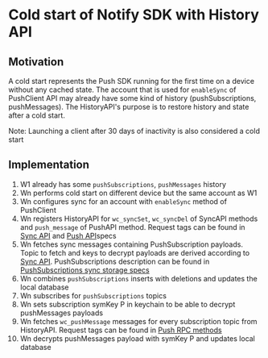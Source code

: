 # Cold start of Notify SDK with History API

## Motivation

A cold start represents the Push SDK running for the first time on a device without any cached state. The account that is used for `enableSync` of PushClient API may already have some kind of history (pushSubscriptions, pushMessages). The HistoryAPI's purpose is to restore history and state after a cold start.

Note: Launching a client after 30 days of inactivity is also considered a cold start

## Implementation

1. W1 already has some `pushSubscriptions`, `pushMessages` history
2. Wn performs cold start on different device but the same account as W1
3. Wn configures sync for an account with `enableSync` method of PushClient
4. Wn registers HistoryAPI for `wc_syncSet`, `wc_syncDel` of SyncAPI methods and `push_message` of PushAPI method. Request tags can be found in [Sync API](../core/sync/rpc-methods.md) and [Push API](./rpc-methods.md)specs
5. Wn fetches sync messages containing PushSubscription payloads. Topic to fetch and keys to decrypt payloads are derived according to [Sync API](../core/sync/readme.md). PushSubscriptions description can be found in [PushSubscriptions sync storage specs](./usage-of-sync-api.md)
6. Wn combines `pushSubscriptions` inserts with deletions and updates the local database
7. Wn subscribes for `pushSubscriptions` topics
8. Wn sets subscription symKey P in keychain to be able to decrypt pushMessages payloads
9. Wn fetches `wc_pushMessage` messages for every subscription topic from HistoryAPI. Request tags can be found in [Push RPC methods](./rpc-methods.md) 
10. Wn decrypts pushMessages payload with symKey P and updates local database